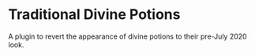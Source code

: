 # Traditional Divine Potions

A plugin to revert the appearance of divine potions to their pre-July 2020 look.
